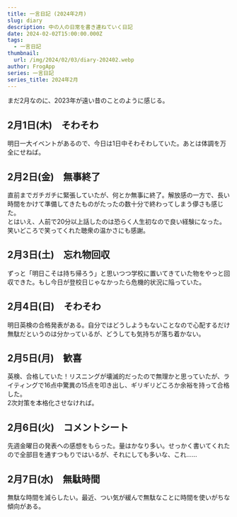 ```yaml
---
title: 一言日記 (2024年2月)
slug: diary
description: 中の人の日常を書き連ねていく日記
date: 2024-02-02T15:00:00.000Z
tags:
  - 一言日記
thumbnail:
  url: /img/2024/02/03/diary-202402.webp
author: FrogApp
series: 一言日記
series_title: 2024年2月
---
```


まだ2月なのに、2023年が遠い昔のことのように感じる。

## 2月1日(木)　そわそわ

明日一大イベントがあるので、今日は1日中そわそわしていた。あとは体調を万全にせねば。

## 2月2日(金)　無事終了

直前までガチガチに緊張していたが、何とか無事に終了。解放感の一方で、長い時間をかけて準備してきたものがたったの数十分で終わってしまう儚さも感じた。\
とはいえ、人前で20分以上話したのは恐らく人生初なので良い経験になった。笑いどころで笑ってくれた聴衆の温かさにも感謝。

## 2月3日(土)　忘れ物回収

ずっと「明日こそは持ち帰ろう」と思いつつ学校に置いてきていた物をやっと回収できた。もし今日が登校日じゃなかったら危機的状況に陥っていた。

## 2月4日(日)　そわそわ

明日英検の合格発表がある。自分ではどうしようもないことなので心配するだけ無駄だというのは分かっているが、どうしても気持ちが落ち着かない。

## 2月5日(月)　歓喜

英検、合格していた！リスニングが壊滅的だったので無理かと思っていたが、ライティングで16点中驚異の15点を叩き出し、ギリギリどころか余裕を持って合格した。\
2次対策を本格化させなければ。

## 2月6日(火)　コメントシート

先週金曜日の発表への感想をもらった。量はかなり多い。せっかく書いてくれたので全部目を通すつもりではいるが、それにしても多いな、これ……

## 2月7日(水)　無駄時間

無駄な時間を減らしたい。最近、つい気が緩んで無駄なことに時間を使いがちな傾向がある。
